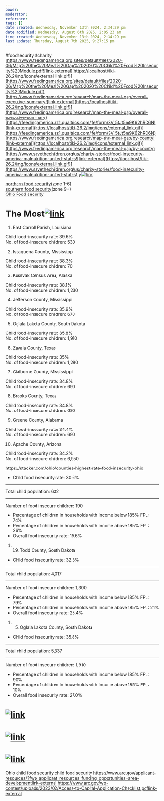 ```yaml
---
power: 
moderator:
reference:
tags: []
date created: Wednesday, November 13th 2024, 2:34:29 pm
date modified: Wednesday, August 6th 2025, 2:05:23 am
time created: Wednesday, November 13th 2024, 2:34:29 pm
last update: Thursday, August 7th 2025, 9:27:15 pm
---
```

#foodsecurity #charity 
[https://www.feedingamerica.org/sites/default/files/2020-06/Map%20the%20Meal%20Gap%202020%20Child%20Food%20Insecurity%20Module.pdf![link-external](https://localhost/tiki-26.2/img/icons/external_link.gif)](https://www.feedingamerica.org/sites/default/files/2020-06/Map%20the%20Meal%20Gap%202020%20Child%20Food%20Insecurity%20Module.pdf)  
[https://www.feedingamerica.org/research/map-the-meal-gap/overall-executive-summary![link-external](https://localhost/tiki-26.2/img/icons/external_link.gif)](https://www.feedingamerica.org/research/map-the-meal-gap/overall-executive-summary)  
[https://feedingamerica.az1.qualtrics.com/jfe/form/SV_5tJt5m9K62hRC6N![link-external](https://localhost/tiki-26.2/img/icons/external_link.gif)](https://feedingamerica.az1.qualtrics.com/jfe/form/SV_5tJt5m9K62hRC6N)  
[https://www.feedingamerica.org/research/map-the-meal-gap/by-county![link-external](https://localhost/tiki-26.2/img/icons/external_link.gif)](https://www.feedingamerica.org/research/map-the-meal-gap/by-county)  
[https://www.savethechildren.org/us/charity-stories/food-insecurity-america-malnutrition-united-states![link-external](https://localhost/tiki-26.2/img/icons/external_link.gif)](https://www.savethechildren.org/us/charity-stories/food-insecurity-america-malnutrition-united-states)
y[![link](https://localhost/tiki-26.2/img/icons/link.png)](https://localhost/tiki-26.2/tiki-index.php?page=US-Child-Food-security#top_fifty)

[northern food security](https://localhost/tiki-26.2/tiki-index.php?page=northern-food-security "northern food security")(zone 1-6)  
[southern food security](https://localhost/tiki-26.2/tiki-editpage.php?page=southern+food+security)(zone 9+)  
[Ohio Food security](https://localhost/tiki-26.2/tiki-editpage.php?page=Ohio+Food+security)

# The Most[![link](https://localhost/tiki-26.2/img/icons/link.png)](https://localhost/tiki-26.2/tiki-index.php?page=US-Child-Food-security#The_Most)

1. East Carroll Parish, Louisiana

Child food-insecurity rate: 39.6%  
No. of food-insecure children: 530

2. Issaquena County, Mississippi

Child food-insecurity rate: 38.3%  
No. of food-insecure children: 70

3. Kusilvak Census Area, Alaska

Child food-insecurity rate: 38.1%  
No. of food-insecure children: 1,230

4. Jefferson County, Mississippi

Child food-insecurity rate: 35.9%  
No. of food-insecure children: 670

5. Oglala Lakota County, South Dakota

Child food-insecurity rate: 35.8%  
No. of food-insecure children: 1,910

6. Zavala County, Texas

Child food-insecurity rate: 35%  
No. of food-insecure children: 1,280

7. Claiborne County, Mississippi

Child food-insecurity rate: 34.8%  
No. of food-insecure children: 690

8. Brooks County, Texas

Child food-insecurity rate: 34.8%  
No. of food-insecure children: 690

  
9. Greene County, Alabama

Child food-insecurity rate: 34.4%  
No. of food-insecure children: 690

  
10. Apache County, Arizona

Child food-insecurity rate: 34.2%  
No. of food-insecure children: 6,950

https://stacker.com/ohio/counties-highest-rate-food-insecurity-ohio

  
- Child food insecurity rate: 30.6%

---

Total child population: 632

---

Number of food insecure children: 190

- Percentage of children in households with income below 185% FPL: 74%  
- Percentage of children in households with income above 185% FPL: 26%  
- Overall food insecurity rate: 19.6%

1. 19. Todd County, South Dakota

  
- Child food insecurity rate: 32.3%

---

Total child population: 4,017

---

Number of food insecure children: 1,300

- Percentage of children in households with income below 185% FPL: 79%  
- Percentage of children in households with income above 185% FPL: 21%  
- Overall food insecurity rate: 25.4%

1. 5. Oglala Lakota County, South Dakota

  
- Child food insecurity rate: 35.8%

---

Total child population: 5,337

---

Number of food insecure children: 1,910

- Percentage of children in households with income below 185% FPL: 90%  
- Percentage of children in households with income above 185% FPL: 10%  
- Overall food insecurity rate: 27.0%

# [![link](https://localhost/tiki-26.2/img/icons/link.png)](https://localhost/tiki-26.2/tiki-index.php?page=northern-food-security#ad41d8cd98f00b204e9800998ecf8427e)

# [![link](https://localhost/tiki-26.2/img/icons/link.png)](https://localhost/tiki-26.2/tiki-index.php?page=northern-food-security#ad41d8cd98f00b204e9800998ecf8427e_2)

# [![link](https://localhost/tiki-26.2/img/icons/link.png)](https://localhost/tiki-26.2/tiki-index.php?page=northern-food-security#ad41d8cd98f00b204e9800998ecf8427e_3)

Ohio child food security
child food security
https://www.arc.gov/applicant-resources/?fwp_applicant_resources_funding_opportunities=area-developmentlink-external
https://www.arc.gov/wp-content/uploads/2023/02/Access-to-Capital-Application-Checklist.pdflink-external